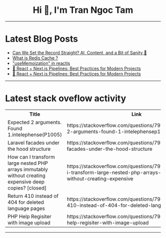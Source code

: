 <h1 align="center">Hi 👋, I'm Tran Ngoc Tam</h1>

---

# Latest Blog Posts 
<!-- BLOG-POST-LIST:START -->
- [Can We Set the Record Straight? AI, Content, and a Bit of Sanity 🙏](https://dev.to/anchildress1/can-we-set-the-record-straight-ai-content-and-a-bit-of-sanity-1inj)
- [What is Redis Cache ?](https://dev.to/satyabrata_dd224dce47e7bc/what-is-redis-cache--435h)
- [&quot;useMemoization&quot; in reactjs](https://dev.to/avinashmahlawat/usememoization-in-reactjs-286n)
- [🤖 React + Next.js Pipelines: Best Practices for Modern Projects](https://dev.to/tuna_dev/react-nextjs-pipelines-best-practices-for-modern-projects-hb)
- [🤖 React + Next.js Pipelines: Best Practices for Modern Projects](https://dev.to/tuna_dev/react-nextjs-pipelines-best-practices-for-modern-projects-28ck)
<!-- BLOG-POST-LIST:END -->

---

# Latest stack oveflow activity
<table>
  <tr><th>Title</th><th>Link</th></tr>
  <!-- STACKOVERFLOW:START --><tr><td>Expected 2 arguments. Found 1.intelephense&lpar;P1005&rpar;</td><td>https://stackoverflow.com/questions/79758264/expected-2-arguments-found-1-intelephensep1005</td></tr><tr><td>Laravel facades under the hood structure</td><td>https://stackoverflow.com/questions/79758203/laravel-facades-under-the-hood-structure</td></tr><tr><td>How can I transform large nested PHP arrays immutably without creating expensive deep copies? [closed]</td><td>https://stackoverflow.com/questions/79758075/how-can-i-transform-large-nested-php-arrays-immutably-without-creating-expensive</td></tr><tr><td>Return 410 instead of 404 for deleted language pages</td><td>https://stackoverflow.com/questions/79758064/return-410-instead-of-404-for-deleted-language-pages</td></tr><tr><td>PHP Help Regisiter with image upload</td><td>https://stackoverflow.com/questions/79757987/php-help-regisiter-with-image-upload</td></tr><!-- STACKOVERFLOW:END -->
</table>

---


